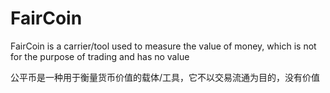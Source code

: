 # FairCoin

FairCoin is a carrier/tool used to measure the value of money, which is not for the purpose of trading and has no value

公平币是一种用于衡量货币价值的载体/工具，它不以交易流通为目的，没有价值
